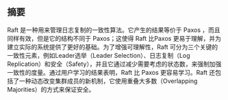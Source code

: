 ## 摘要

Raft 是一种用来管理日志复制的一致性算法。它产生的结果等价于 Paxos ，而且同样有效，但是它的结构不同于 Paxos；这使得 Raft 比Paxos 更易于理解，并为建立实际的系统提供了更好的基础。为了增强可理解性，Raft 可分为三个关键的一致性元素，例如Leader选举（Leader Selection）、日志复制（Log Replication）和安全（Safety），并且它通过减少需要考虑的状态数，来强制加强一致性的度量。通过用户学习的结果表明，Raft 比 Paxos 更容易学习。Raft 还包括了一种动态改变集群成员的新机制，它使用重叠大多数（Overlapping Majorities）的方式来保证安全。

